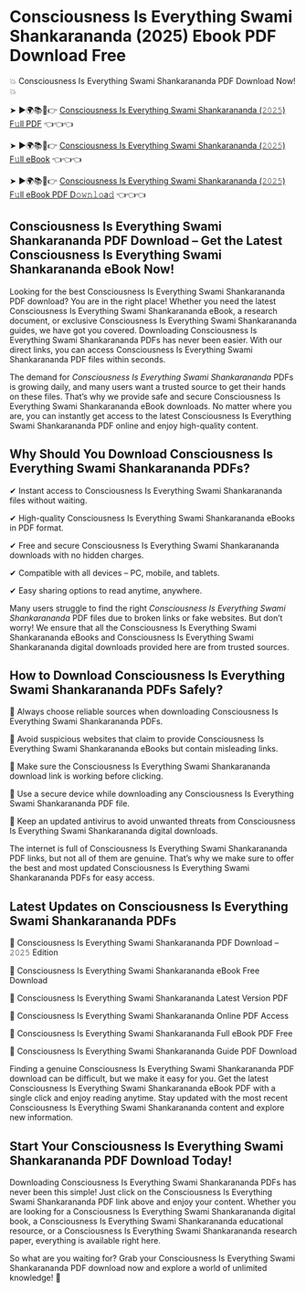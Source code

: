 # Consciousness Is Everything Swami Shankarananda (2025) Ebook PDF Download Free

💥 Consciousness Is Everything Swami Shankarananda PDF Download Now! 💥

➤ ►🌍📚📱👉 [Consciousness Is Everything Swami Shankarananda (𝟸𝟶𝟸𝟻) F𝚞ll PDF](https://getpdf.xyz/consciousness-is-everything-swami-shankarananda) 👈👈👈


➤ ►🌍📚📱👉 [Consciousness Is Everything Swami Shankarananda (𝟸𝟶𝟸𝟻) F𝚞ll eBook](https://getpdf.xyz/consciousness-is-everything-swami-shankarananda) 👈👈👈


➤ ►🌍📚📱👉 [Consciousness Is Everything Swami Shankarananda (𝟸𝟶𝟸𝟻) F𝚞ll eBook PDF D𝚘𝚠𝚗𝚕𝚘a𝚍](https://getpdf.xyz/consciousness-is-everything-swami-shankarananda) 👈👈👈


## Consciousness Is Everything Swami Shankarananda PDF Download – Get the Latest Consciousness Is Everything Swami Shankarananda eBook Now!

Looking for the best Consciousness Is Everything Swami Shankarananda PDF download? You are in the right place! Whether you need the latest Consciousness Is Everything Swami Shankarananda eBook, a research document, or exclusive Consciousness Is Everything Swami Shankarananda guides, we have got you covered. Downloading Consciousness Is Everything Swami Shankarananda PDFs has never been easier. With our direct links, you can access Consciousness Is Everything Swami Shankarananda PDF files within seconds.

The demand for *Consciousness Is Everything Swami Shankarananda* PDFs is growing daily, and many users want a trusted source to get their hands on these files. That’s why we provide safe and secure Consciousness Is Everything Swami Shankarananda eBook downloads. No matter where you are, you can instantly get access to the latest Consciousness Is Everything Swami Shankarananda PDF online and enjoy high-quality content.

## Why Should You Download Consciousness Is Everything Swami Shankarananda PDFs?

✔ Instant access to Consciousness Is Everything Swami Shankarananda files without waiting.

✔ High-quality Consciousness Is Everything Swami Shankarananda eBooks in PDF format.

✔ Free and secure Consciousness Is Everything Swami Shankarananda downloads with no hidden charges.

✔ Compatible with all devices – PC, mobile, and tablets.

✔ Easy sharing options to read anytime, anywhere.

Many users struggle to find the right *Consciousness Is Everything Swami Shankarananda* PDF files due to broken links or fake websites. But don’t worry! We ensure that all the Consciousness Is Everything Swami Shankarananda eBooks and Consciousness Is Everything Swami Shankarananda digital downloads provided here are from trusted sources.

## How to Download Consciousness Is Everything Swami Shankarananda PDFs Safely?

📌 Always choose reliable sources when downloading Consciousness Is Everything Swami Shankarananda PDFs.

📌 Avoid suspicious websites that claim to provide Consciousness Is Everything Swami Shankarananda eBooks but contain misleading links.

📌 Make sure the Consciousness Is Everything Swami Shankarananda download link is working before clicking.

📌 Use a secure device while downloading any Consciousness Is Everything Swami Shankarananda PDF file.

📌 Keep an updated antivirus to avoid unwanted threats from Consciousness Is Everything Swami Shankarananda digital downloads.

The internet is full of Consciousness Is Everything Swami Shankarananda PDF links, but not all of them are genuine. That’s why we make sure to offer the best and most updated Consciousness Is Everything Swami Shankarananda PDFs for easy access.

## Latest Updates on Consciousness Is Everything Swami Shankarananda PDFs

🔹 Consciousness Is Everything Swami Shankarananda PDF Download – 𝟸𝟶𝟸𝟻 Edition

🔹 Consciousness Is Everything Swami Shankarananda eBook Free Download

🔹 Consciousness Is Everything Swami Shankarananda Latest Version PDF

🔹 Consciousness Is Everything Swami Shankarananda Online PDF Access

🔹 Consciousness Is Everything Swami Shankarananda Full eBook PDF Free

🔹 Consciousness Is Everything Swami Shankarananda Guide PDF Download

Finding a genuine Consciousness Is Everything Swami Shankarananda PDF download can be difficult, but we make it easy for you. Get the latest Consciousness Is Everything Swami Shankarananda eBook PDF with a single click and enjoy reading anytime. Stay updated with the most recent Consciousness Is Everything Swami Shankarananda content and explore new information.

## Start Your Consciousness Is Everything Swami Shankarananda PDF Download Today!

Downloading Consciousness Is Everything Swami Shankarananda PDFs has never been this simple! Just click on the Consciousness Is Everything Swami Shankarananda PDF link above and enjoy your content. Whether you are looking for a Consciousness Is Everything Swami Shankarananda digital book, a Consciousness Is Everything Swami Shankarananda educational resource, or a Consciousness Is Everything Swami Shankarananda research paper, everything is available right here.

So what are you waiting for? Grab your Consciousness Is Everything Swami Shankarananda PDF download now and explore a world of unlimited knowledge! 🚀